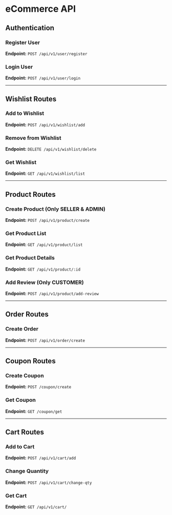 # eCommerce API



## Authentication

### Register User
**Endpoint:** `POST /api/v1/user/register`

### Login User
**Endpoint:** `POST /api/v1/user/login`

---

## Wishlist Routes

### Add to Wishlist
**Endpoint:** `POST /api/v1/wishlist/add`

### Remove from Wishlist
**Endpoint:** `DELETE /api/v1/wishlist/delete`

### Get Wishlist
**Endpoint:** `GET /api/v1/wishlist/list`

---

## Product Routes

### Create Product (Only SELLER & ADMIN)
**Endpoint:** `POST /api/v1/product/create`

### Get Product List
**Endpoint:** `GET /api/v1/product/list`

### Get Product Details
**Endpoint:** `GET /api/v1/product/:id`

### Add Review (Only CUSTOMER)
**Endpoint:** `POST /api/v1/product/add-review`

---

## Order Routes

### Create Order
**Endpoint:** `POST /api/v1/order/create`

---

## Coupon Routes

### Create Coupon
**Endpoint:** `POST /coupon/create`

### Get Coupon
**Endpoint:** `GET /coupon/get`

---

## Cart Routes

### Add to Cart
**Endpoint:** `POST /api/v1/cart/add`

### Change Quantity
**Endpoint:** `POST /api/v1/cart/change-qty`

### Get Cart
**Endpoint:** `GET /api/v1/cart/`
